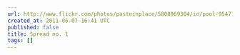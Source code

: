 ```yaml
---
url: http://www.flickr.com/photos/pasteinplace/5808969304/in/pool-95477519@N00
created_at: 2011-06-07 16:41 UTC
published: false
title: Spread no. 1
tags: []
---
```



